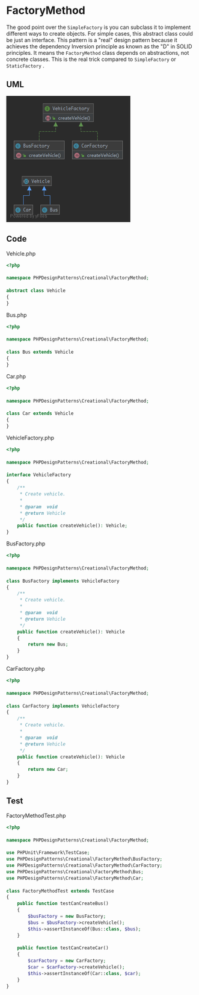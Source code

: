 # FactoryMethod

The good point over the `SimpleFactory` is you can subclass it to implement different ways to create objects. For simple cases, this abstract class could be just an interface. This pattern is a "real" design pattern because it achieves the dependency Inversion principle as known as the "D" in SOLID principles. It means the `FactoryMethod` class depends on abstractions, not concrete classes. This is the real trick compared to `SimpleFactory` or `StaticFactory` .

## UML

![FactoryMethod](FactoryMethod.png)

## Code

Vehicle.php

```php
<?php

namespace PHPDesignPatterns\Creational\FactoryMethod;

abstract class Vehicle
{
}

```

Bus.php

```php
<?php

namespace PHPDesignPatterns\Creational\FactoryMethod;

class Bus extends Vehicle
{
}

```

Car.php

```php
<?php

namespace PHPDesignPatterns\Creational\FactoryMethod;

class Car extends Vehicle
{
}

```

VehicleFactory.php

```php
<?php

namespace PHPDesignPatterns\Creational\FactoryMethod;

interface VehicleFactory
{
    /**
     * Create vehicle.
     *
     * @param  void
     * @return Vehicle
     */
    public function createVehicle(): Vehicle;
}

```

BusFactory.php

```php
<?php

namespace PHPDesignPatterns\Creational\FactoryMethod;

class BusFactory implements VehicleFactory
{
    /**
     * Create vehicle.
     *
     * @param  void
     * @return Vehicle
     */
    public function createVehicle(): Vehicle
    {
        return new Bus;
    }
}

```

CarFactory.php

```php
<?php

namespace PHPDesignPatterns\Creational\FactoryMethod;

class CarFactory implements VehicleFactory
{
    /**
     * Create vehicle.
     *
     * @param  void
     * @return Vehicle
     */
    public function createVehicle(): Vehicle
    {
        return new Car;
    }
}

```

## Test

FactoryMethodTest.php

```php
<?php

namespace PHPDesignPatterns\Creational\FactoryMethod;

use PHPUnit\Framework\TestCase;
use PHPDesignPatterns\Creational\FactoryMethod\BusFactory;
use PHPDesignPatterns\Creational\FactoryMethod\CarFactory;
use PHPDesignPatterns\Creational\FactoryMethod\Bus;
use PHPDesignPatterns\Creational\FactoryMethod\Car;

class FactoryMethodTest extends TestCase
{
    public function testCanCreateBus()
    {
        $busFactory = new BusFactory;
        $bus = $busFactory->createVehicle();
        $this->assertInstanceOf(Bus::class, $bus);
    }

    public function testCanCreateCar()
    {
        $carFactory = new CarFactory;
        $car = $carFactory->createVehicle();
        $this->assertInstanceOf(Car::class, $car);
    }
}

```

